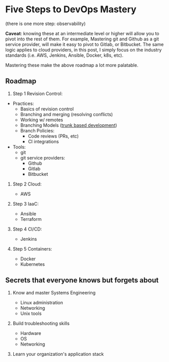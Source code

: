 # Five Steps to DevOps Mastery
(there is one more step: observability)

**Caveat**: knowing these at an intermediate level or higher will allow
you to pivot into the rest of them. For example, Mastering git and
Github as a git service provider, will make it easy to pivot to Gitlab,
or Bitbucket. The same logic applies to cloud providers, in this post, I
simply focus on the industry standards (i.e. AWS, Jenkins, Ansible,
Docker, k8s, etc).

Mastering these make the above roadmap a lot more palatable.

## Roadmap

1. Step 1 Revision Control:
  - Practices:
    - Basics of revision control
    - Branching and merging (resolving conflicts)
    - Working w/ remotes
    - Branching Models ([trunk based development](https://trunkbaseddevelopment.com))
    - Branch Policies:
      - Code reviews (PRs, etc)
      - CI integrations
  - Tools:
    - git
    - git service providers:
      - Github
      - Gitlab
      - Bitbucket

1. Step 2 Cloud:
    - AWS

1. Step 3 IaaC:
    - Ansible
    - Terraform

1. Step 4 CI/CD:
    - Jenkins

1. Step 5 Containers:
    - Docker
    - Kubernetes

## Secrets that everyone knows but forgets about

1. Know and master Systems Engineering
    - Linux administration
    - Networking
    - Unix tools

1. Build troubleshooting skills
    - Hardware
    - OS
    - Networking

1. Learn your organization's application stack

